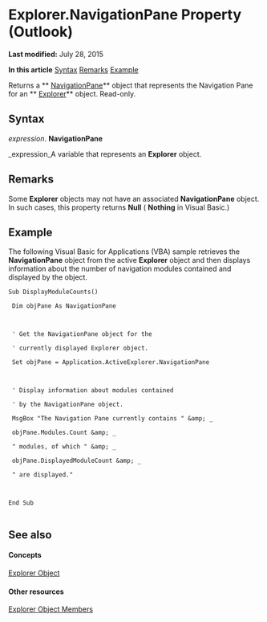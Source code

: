 
# Explorer.NavigationPane Property (Outlook)

 **Last modified:** July 28, 2015

 **In this article**
 [Syntax](#sectionSection0)
 [Remarks](#sectionSection1)
 [Example](#sectionSection2)


Returns a  ** [NavigationPane](b6538c72-6115-99fc-c926-e0532a747823.md)** object that represents the Navigation Pane for an ** [Explorer](026591e5-049f-503a-4166-34e6dbc225fb.md)** object. Read-only.


## Syntax
<a name="sectionSection0"> </a>

 _expression_. **NavigationPane**

 _expression_A variable that represents an  **Explorer** object.


## Remarks
<a name="sectionSection1"> </a>

Some  **Explorer** objects may not have an associated **NavigationPane** object. In such cases, this property returns **Null** ( **Nothing** in Visual Basic.)


## Example
<a name="sectionSection2"> </a>

The following Visual Basic for Applications (VBA) sample retrieves the  **NavigationPane** object from the active **Explorer** object and then displays information about the number of navigation modules contained and displayed by the object.


```
Sub DisplayModuleCounts() 
 
 Dim objPane As NavigationPane 
 
 
 
 ' Get the NavigationPane object for the 
 
 ' currently displayed Explorer object. 
 
 Set objPane = Application.ActiveExplorer.NavigationPane 
 
 
 
 ' Display information about modules contained 
 
 ' by the NavigationPane object. 
 
 MsgBox "The Navigation Pane currently contains " &amp; _ 
 
 objPane.Modules.Count &amp; _ 
 
 " modules, of which " &amp; _ 
 
 objPane.DisplayedModuleCount &amp; _ 
 
 " are displayed." 
 
 
 
End Sub 
 

```


## See also
<a name="sectionSection2"> </a>


#### Concepts


 [Explorer Object](026591e5-049f-503a-4166-34e6dbc225fb.md)
#### Other resources


 [Explorer Object Members](4412c507-4dcd-6005-b9c8-11824624250d.md)
